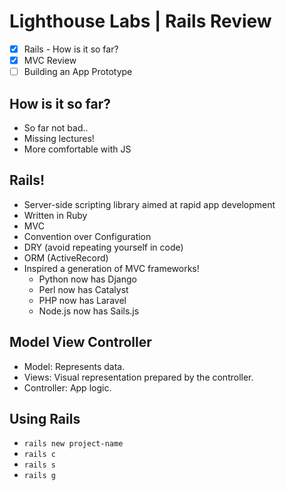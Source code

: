 # Lighthouse Labs | Rails Review

* [X] Rails - How is it so far?
* [X] MVC Review
* [ ] Building an App Prototype

## How is it so far?

* So far not bad..
* Missing lectures!
* More comfortable with JS

## Rails!

* Server-side scripting library aimed at rapid app development
* Written in Ruby
* MVC
* Convention over Configuration
* DRY (avoid repeating yourself in code)
* ORM (ActiveRecord)
* Inspired a generation of MVC frameworks!
    * Python now has Django
    * Perl now has Catalyst
    * PHP now has Laravel
    * Node.js now has Sails.js

## Model View Controller

* Model: Represents data.
* Views: Visual representation prepared by the controller.
* Controller: App logic.

## Using Rails

* `rails new project-name`
* `rails c`
* `rails s`
* `rails g`
